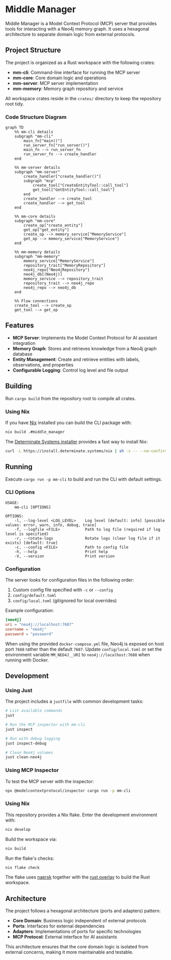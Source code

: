 # Middle Manager

Middle Manager is a Model Context Protocol (MCP) server that provides tools for interacting with a Neo4j memory graph. It uses a hexagonal architecture to separate domain logic from external protocols.

## Project Structure

The project is organized as a Rust workspace with the following crates:

- **mm-cli**: Command-line interface for running the MCP server
- **mm-core**: Core domain logic and operations
- **mm-server**: MCP server implementation
- **mm-memory**: Memory graph repository and service

All workspace crates reside in the `crates/` directory to keep the repository root tidy.

### Code Structure Diagram

```mermaid
graph TD
    %% mm-cli details
    subgraph "mm-cli"
        main_fn["main()"]
        run_server_fn["run_server()"]
        main_fn --> run_server_fn
        run_server_fn --> create_handler
    end

    %% mm-server details
    subgraph "mm-server"
        create_handler["create_handler()"]
        subgraph "mcp"
            create_tool["CreateEntityTool::call_tool"]
            get_tool["GetEntityTool::call_tool"]
        end
        create_handler --> create_tool
        create_handler --> get_tool
    end

    %% mm-core details
    subgraph "mm-core"
        create_op["create_entity"]
        get_op["get_entity"]
        create_op --> memory_service["MemoryService"]
        get_op --> memory_service["MemoryService"]
    end

    %% mm-memory details
    subgraph "mm-memory"
        memory_service["MemoryService"]
        repository_trait["MemoryRepository"]
        neo4j_repo["Neo4jRepository"]
        neo4j_db[(Neo4j)]
        memory_service --> repository_trait
        repository_trait --> neo4j_repo
        neo4j_repo --> neo4j_db
    end

    %% Flow connections
    create_tool --> create_op
    get_tool --> get_op
```

## Features

- **MCP Server**: Implements the Model Context Protocol for AI assistant integration
- **Memory Graph**: Stores and retrieves knowledge from a Neo4j graph database
- **Entity Management**: Create and retrieve entities with labels, observations, and properties
- **Configurable Logging**: Control log level and file output

## Building

Run `cargo build` from the repository root to compile all crates.

### Using Nix

If you have [Nix](https://nixos.org/) installed you can build the CLI package with:

```bash
nix build .#middle_manager
```

The [Determinate Systems installer](https://install.determinate.systems/nix) provides a fast way to install Nix:

```bash
curl -L https://install.determinate.systems/nix | sh -s -- --no-confirm
```

## Running

Execute `cargo run -p mm-cli` to build and run the CLI with default settings.

### CLI Options

```
USAGE:
    mm-cli [OPTIONS]

OPTIONS:
    -l, --log-level <LOG_LEVEL>    Log level [default: info] [possible values: error, warn, info, debug, trace]
    -f, --logfile <FILE>           Path to log file (required if log level is specified)
    -r, --rotate-logs              Rotate logs (clear log file if it exists) [default: true]
    -c, --config <FILE>            Path to config file
    -h, --help                     Print help
    -V, --version                  Print version
```

### Configuration

The server looks for configuration files in the following order:
1. Custom config file specified with `-c` or `--config`
2. `config/default.toml`
3. `config/local.toml` (gitignored for local overrides)

Example configuration:

```toml
[neo4j]
uri = "neo4j://localhost:7687"
username = "neo4j"
password = "password"
```

When using the provided `docker-compose.yml` file, Neo4j is exposed on host
port `7688` rather than the default `7687`. Update `config/local.toml` or set
the environment variable `MM_NEO4J__URI` to `neo4j://localhost:7688` when
running with Docker.

## Development

### Using Just

The project includes a `justfile` with common development tasks:

```bash
# List available commands
just

# Run the MCP inspector with mm-cli
just inspect

# Run with debug logging
just inspect-debug

# Clean Neo4j volumes
just clean-neo4j
```

### Using MCP Inspector

To test the MCP server with the inspector:

```bash
npx @modelcontextprotocol/inspector cargo run -p mm-cli
```

### Using Nix

This repository provides a Nix flake. Enter the development environment with:

```bash
nix develop
```

Build the workspace via:

```bash
nix build
```

Run the flake's checks:

```bash
nix flake check
```

The flake uses [naersk](https://github.com/nix-community/naersk) together
with the [rust overlay](https://github.com/oxalica/rust-overlay) to build the
Rust workspace.

## Architecture

The project follows a hexagonal architecture (ports and adapters) pattern:

- **Core Domain**: Business logic independent of external protocols
- **Ports**: Interfaces for external dependencies
- **Adapters**: Implementations of ports for specific technologies
- **MCP Protocol**: External interface for AI assistants

This architecture ensures that the core domain logic is isolated from external concerns, making it more maintainable and testable.
